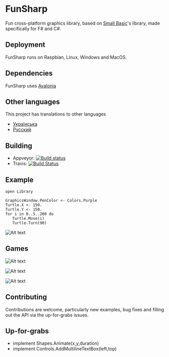 # FunSharp
Fun cross-platform graphics library, based on [Small Basic](http://smallbasic.com/)'s library, made specifically for F# and C#.

## Deployment

FunSharp runs on Raspbian, Linux, Windows and MacOS.

## Dependencies

FunSharp uses [Avalonia](https://github.com/AvaloniaUI/Avalonia)

## Other languages

This project has translations to other languages
- [Українська](https://github.com/kant2002/funsharp)
- [Русский](https://github.com/kant2002/funsharp/tree/%D0%B3%D0%BE%D0%BB%D0%BE%D0%B2%D0%BD%D0%B0)

## Building

* Appveyor: [![Build status](https://ci.appveyor.com/api/projects/status/94dkcwcrkwhj06vj?svg=true)](https://ci.appveyor.com/project/ptrelford/funsharp)
* Travis: [![Build Status](https://travis-ci.org/ptrelford/FunSharp.png?branch=master)](https://travis-ci.org/ptrelford/FunSharp/)

## Example

```F#
open Library

GraphicsWindow.PenColor <- Colors.Purple
Turtle.X <- 150.
Turtle.Y <- 150.
for i in 0..5..200 do
   Turtle.Move(i)
   Turtle.Turn(90)
```
![Alt text](http://trelford.com/FunSharp/Turtle_Example.png "Turtle Example")

## Games

![Alt text](http://trelford.com/FunSharp/1942.png "1942")

![Alt text](http://trelford.com/FunSharp/Asteroids.png "Asteroids")

![Alt text](http://trelford.com/FunSharp/Tetris.png "Tetris")

## Contributing

Contributions are welcome, particularly new examples, bug fixes and filling out the API via the up-for-grabs issues.

## Up-for-grabs

- implement Shapes.Animate(x,y,duration)
- implement Controls.AddMultilineTextBox(left,top)
